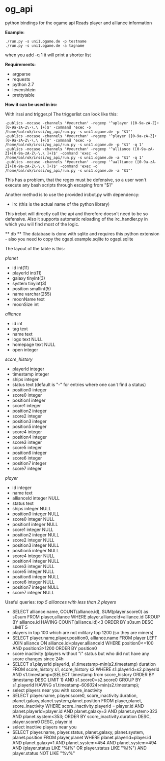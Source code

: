 og_api
=====

python bindings for the ogame api
Reads player and alliance information

**Example:**

    ./run.py -s uni1.ogame.de -p testname
    ./run.py -s uni1.ogame.de -a tagname

when you add -q 1 it will print a shorter list



**Requirements:**
* argparse
* requests
* python 2.7
* levenshtein
* prettytable


**How it can be used in irc:**

With irssi and trigger.pl
The triggerlist can look like this:

    -publics -nocase -channels '#yourchan' -regexp '^aplayer ([0-9a-zA-Z]+[0-9a-zA-Z\-\.\ ]+)$' -command 'exec -o /home/balrok/irssi/og_api/run.py -s uni1.ogame.de -p "$1"' 
    -publics -nocase -channels '#yourchan' -regexp '^player ([0-9a-zA-Z]+[0-9a-zA-Z\-\.\ ]+)$' -command 'exec -o /home/balrok/irssi/og_api/run.py -s uni1.ogame.de -p "$1" -q 1' 
    -publics -nocase -channels '#yourchan' -regexp '^alliance ([0-9a-zA-Z]+[0-9a-zA-Z\-\.\ ]+)$' -command 'exec -o /home/balrok/irssi/og_api/run.py -s uni1.ogame.de -a "$1" -q 1' 
    -publics -nocase -channels '#yourchan' -regexp '^aalliance ([0-9a-zA-Z]+[0-9a-zA-Z\-\.\ ]+)$' -command 'exec -o /home/balrok/irssi/og_api/run.py -s uni1.ogame.de -a "$1"' 

This has a problem, that the regex must be defensive, so a user won't execute any bash scripts through escaping from "$1"

Another method is to use the provided ircbot.py
with dependency:
* irc (this is the actual name of the python library)

This ircbot will directly call the api and therefore doesn't need to be so defensive.
Also it supports automatic reloading of the irc_handler.py in which you will find most of the logic.


** db **
The database is done with sqlite and requires this python extension - also you need to copy the ogapi.example.sqlite to ogapi.sqlite

The layout of the table is this:

*planet*
* id int(11)
* playerId int(11)
* galaxy tinyint(3)
* system tinyint(3)
* position smallint(5)
* name varchar(255) 
* moonName text
* moonSize int

*alliance*
* id int
* tag text
* name text
* logo text NULL
* homepage text NULL
* open integer

*score_history*
* playerId integer
* timestamp integer
* ships integer
* status text (default is "-" for entries where one can't find a status)
* position0 integer
* score0 integer
* position1 integer
* score1 integer
* position2 integer
* score2 integer
* position3 integer
* position5 integer
* score4 integer
* position4 integer
* score3 integer
* score5 integer
* position6 integer
* score6 integer
* position7 integer
* score7 integer 

*player*
* id integer
* name text
* allianceId integer NULL
* status text
* ships integer NULL
* position0 integer NULL
* score0 integer NULL
* position1 integer NULL
* score1 integer NULL
* position2 integer NULL
* score2 integer NULL
* position3 integer NULL
* position5 integer NULL
* score4 integer NULL
* position4 integer NULL
* score3 integer NULL
* score5 integer NULL
* position6 integer NULL
* score6 integer NULL
* position7 integer NULL
* score7 integer NULL

Useful queries:
*top 5 alliances with less than 2 players*
* SELECT alliance.name, COUNT(alliance.id), SUM(player.score0) as s0sum FROM player,alliance WHERE player.allianceId=alliance.id GROUP BY alliance.id HAVING COUNT(alliance.id)<3 ORDER BY s0sum DESC LIMIT 5
* players in top 100 which are not military top 1200 (so they are miners)
* SELECT player.name,player.position0, alliance.name FROM player LEFT JOIN alliance ON alliance.id=player.allianceId WHERE position0<=100 AND position3>1200 ORDER BY position0
* score inactivity (players without "i" status but who did not have any score changes since 24h
* SELECT s1.playerId playerId, s1.timestamp-min(s2.timestamp) duration FROM score_history s1, score_history s2 WHERE 
s1.playerId=s2.playerId AND s1.timestamp=(SELECT timestamp from score_history ORDER BY timestamp DESC LIMIT 1) AND s1.score0=s2.score0
GROUP BY s1.playerId
HAVING s1.timestamp-60*60*24>min(s2.timestamp);
* select players near you with score_inactivity
* SELECT player.name, player.score0, score_inactivity.duration, planet.galaxy,planet.system,planet.position FROM player,planet, score_inactivity
WHERE score_inactivity.playerId = player.id AND planet.playerId=player.id AND
planet.galaxy=3 AND planet.system>323 AND planet.system<353;
ORDER BY score_inactivity.duration DESC, player.score0 DESC, player.id
* select inactive players near you
* SELECT player.name, player.status, planet.galaxy, planet.system, planet.position FROM player,planet WHERE planet.playerId=player.id AND
 planet.galaxy=1 AND planet.system>454 AND planet.system<494 AND (player.status LIKE "%i%" OR player.status LIKE "%I%") AND player.status
 NOT LIKE "%v%"
